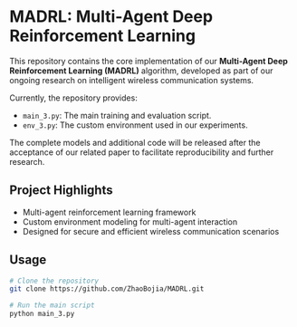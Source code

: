 # MADRL: Multi-Agent Deep Reinforcement Learning

This repository contains the core implementation of our **Multi-Agent Deep Reinforcement Learning (MADRL)** algorithm, developed as part of our ongoing research on intelligent wireless communication systems.

Currently, the repository provides:

- `main_3.py`: The main training and evaluation script.
- `env_3.py`: The custom environment used in our experiments.

The complete models and additional code will be released after the acceptance of our related paper to facilitate reproducibility and further research.

## Project Highlights

- Multi-agent reinforcement learning framework
- Custom environment modeling for multi-agent interaction
- Designed for secure and efficient wireless communication scenarios

## Usage

```bash
# Clone the repository
git clone https://github.com/ZhaoBojia/MADRL.git

# Run the main script
python main_3.py
